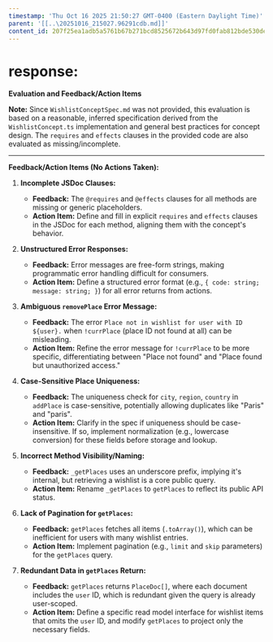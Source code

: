 ```yaml
---
timestamp: 'Thu Oct 16 2025 21:50:27 GMT-0400 (Eastern Daylight Time)'
parent: '[[..\20251016_215027.96291cdb.md]]'
content_id: 207f25ea1adb5a5761b67b271bcd8525672b643d97fd0fab812bde530ded4c1a
---
```


# response:

**Evaluation and Feedback/Action Items**

**Note:** Since `WishlistConceptSpec.md` was not provided, this evaluation is based on a reasonable, inferred specification derived from the `WishlistConcept.ts` implementation and general best practices for concept design. The `requires` and `effects` clauses in the provided code are also evaluated as missing/incomplete.

***

**Feedback/Action Items (No Actions Taken):**

1. **Incomplete JSDoc Clauses:**
   * **Feedback:** The `@requires` and `@effects` clauses for all methods are missing or generic placeholders.
   * **Action Item:** Define and fill in explicit `requires` and `effects` clauses in the JSDoc for each method, aligning them with the concept's behavior.

2. **Unstructured Error Responses:**
   * **Feedback:** Error messages are free-form strings, making programmatic error handling difficult for consumers.
   * **Action Item:** Define a structured error format (e.g., `{ code: string; message: string; }`) for all error returns from actions.

3. **Ambiguous `removePlace` Error Message:**
   * **Feedback:** The error `Place not in wishlist for user with ID ${user}.` when `!currPlace` (place ID not found at all) can be misleading.
   * **Action Item:** Refine the error message for `!currPlace` to be more specific, differentiating between "Place not found" and "Place found but unauthorized access."

4. **Case-Sensitive Place Uniqueness:**
   * **Feedback:** The uniqueness check for `city`, `region`, `country` in `addPlace` is case-sensitive, potentially allowing duplicates like "Paris" and "paris".
   * **Action Item:** Clarify in the spec if uniqueness should be case-insensitive. If so, implement normalization (e.g., lowercase conversion) for these fields before storage and lookup.

5. **Incorrect Method Visibility/Naming:**
   * **Feedback:** `_getPlaces` uses an underscore prefix, implying it's internal, but retrieving a wishlist is a core public query.
   * **Action Item:** Rename `_getPlaces` to `getPlaces` to reflect its public API status.

6. **Lack of Pagination for `getPlaces`:**
   * **Feedback:** `getPlaces` fetches all items (`.toArray()`), which can be inefficient for users with many wishlist entries.
   * **Action Item:** Implement pagination (e.g., `limit` and `skip` parameters) for the `getPlaces` query.

7. **Redundant Data in `getPlaces` Return:**
   * **Feedback:** `getPlaces` returns `PlaceDoc[]`, where each document includes the `user` ID, which is redundant given the query is already user-scoped.
   * **Action Item:** Define a specific read model interface for wishlist items that omits the `user` ID, and modify `getPlaces` to project only the necessary fields.
